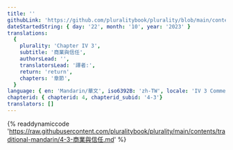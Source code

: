 ```yaml
---
title: ''
githubLink: 'https://github.com/pluralitybook/plurality/blob/main/contents/traditional-mandarin/4-3-商業與信任.md'
dateStartedString: { day: '22', month: '10', year: '2023' }
translations:
  {
    plurality: 'Chapter IV 3',
    subtitle: '商業與信任',
    authorsLead: '',
    translatorsLead: '譯者:',
    return: 'return',
    chapters: '章節',
  }
language: { en: 'Mandarin/華文', iso6392B: 'zh-TW', locale: 'IV 3 Commerce and Trust' }
chapterid: { chapterid: 4, chapterid_subid: '4-3'}
translators: []
---
```

{% readdynamiccode 'https://raw.githubusercontent.com/pluralitybook/plurality/main/contents/traditional-mandarin/4-3-商業與信任.md' %}
